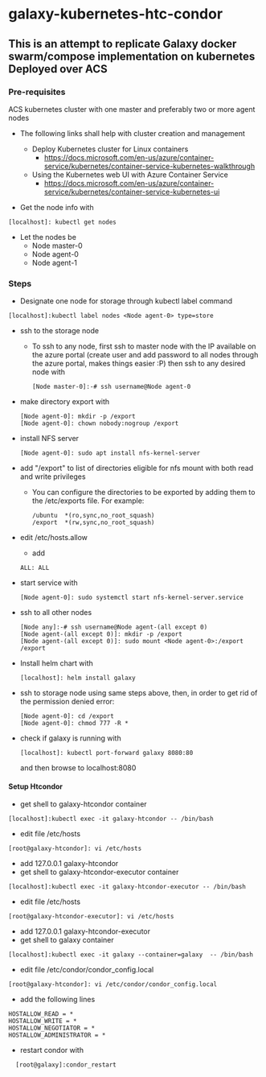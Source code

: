 # galaxy-kubernetes-htc-condor

## This is an attempt to replicate Galaxy docker swarm/compose implementation on kubernetes Deployed over ACS

### Pre-requisites

ACS kubernetes cluster with one master and preferably two or more agent nodes

- The following links shall help with cluster creation and management
  - Deploy Kubernetes cluster for Linux containers
    - https://docs.microsoft.com/en-us/azure/container-service/kubernetes/container-service-kubernetes-walkthrough
  - Using the Kubernetes web UI with Azure Container Service
    - https://docs.microsoft.com/en-us/azure/container-service/kubernetes/container-service-kubernetes-ui

- Get the node info with 

```
[localhost]: kubectl get nodes
```

- Let the nodes be 
  - Node master-0 
  - Node agent-0 
  - Node agent-1 
  
### Steps

- Designate one node for storage through kubectl label command 
 ```
 [localhost]:kubectl label nodes <Node agent-0> type=store
 ```
- ssh to the storage node
  - To ssh to any node, first ssh to master node with the IP available on the azure portal (create user and add password to all nodes through the azure portal, makes things easier :P) then ssh to any desired node with
    ```
    [Node master-0]:-# ssh username@Node agent-0
    ```
  
- make directory export with
  ```
  [Node agent-0]: mkdir -p /export
  [Node agent-0]: chown nobody:nogroup /export
  ```
  
- install NFS server 
  ```
  [Node agent-0]: sudo apt install nfs-kernel-server
  ```
 
- add "/export" to list of directories eligible for nfs mount with both read and write privileges
    - You can configure the directories to be exported by adding them to the /etc/exports file. For example:
      ```
      /ubuntu  *(ro,sync,no_root_squash)
      /export  *(rw,sync,no_root_squash)
      ```
- edit /etc/hosts.allow
  - add
  ```
  ALL: ALL
  ```
    
- start service with
  ```
  [Node agent-0]: sudo systemctl start nfs-kernel-server.service
  ```
 
- ssh to all other nodes
  ```
  [Node any]:-# ssh username@Node agent-(all except 0)
  [Node agent-(all except 0)]: mkdir -p /export
  [Node agent-(all except 0)]: sudo mount <Node agent-0>:/export /export
  ```
  
- Install helm chart with
  ```
  [localhost]: helm install galaxy
  ```
  
- ssh to storage node using same steps above, then, in order to get rid of the permission denied error:
  ```
  [Node agent-0]: cd /export
  [Node agent-0]: chmod 777 -R * 
  ```
  
- check if galaxy is running with
  ```
  [localhost]: kubectl port-forward galaxy 8080:80
  ```
  and then browse to localhost:8080

#### Setup Htcondor

- get shell to galaxy-htcondor container
```
[localhost]:kubectl exec -it galaxy-htcondor -- /bin/bash
```
  - edit file /etc/hosts
  ```
  [root@galaxy-htcondor]: vi /etc/hosts
  ```
  - add 127.0.0.1   galaxy-htcondor
- get shell to galaxy-htcondor-executor container
```
[localhost]:kubectl exec -it galaxy-htcondor-executor -- /bin/bash
```
  - edit file /etc/hosts
  ```
  [root@galaxy-htcondor-executor]: vi /etc/hosts
  ```
  - add 127.0.0.1   galaxy-htcondor-executor 
- get shell to galaxy container
```
[localhost]:kubectl exec -it galaxy --container=galaxy  -- /bin/bash
```
  - edit file /etc/condor/condor_config.local
  ```
  [root@galaxy-htcondor]: vi /etc/condor/condor_config.local
  ```
  - add the following lines
  ```
  HOSTALLOW_READ = *
  HOSTALLOW_WRITE = *
  HOSTALLOW_NEGOTIATOR = *
  HOSTALLOW_ADMINISTRATOR = *
  ```
  - restart condor with 
  ```
    [root@galaxy]:condor_restart
  ```
